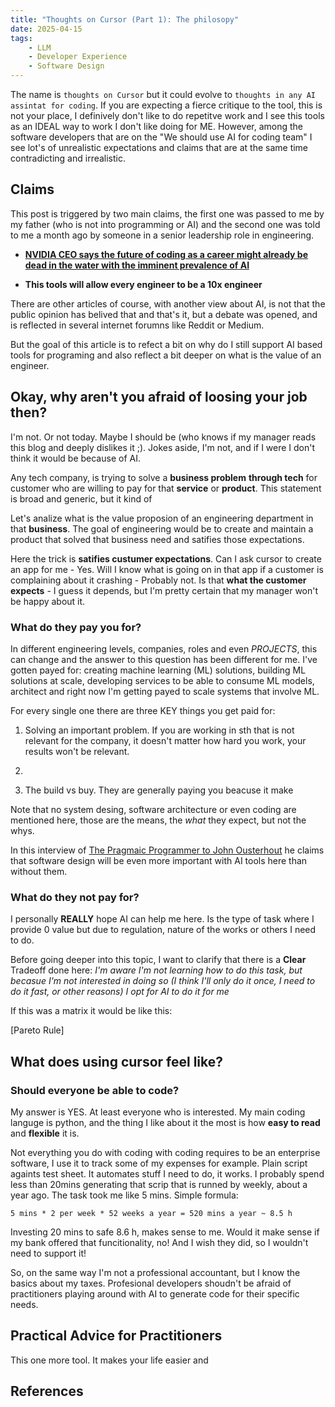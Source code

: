 ```yaml
---
title: "Thoughts on Cursor (Part 1): The philosopy"
date: 2025-04-15
tags:
    - LLM
    - Developer Experience
    - Software Design
---
```


The name is `thoughts on Cursor` but it could evolve to `thoughts in any AI assintat for coding`. If you are expecting a fierce critique to the tool, this is not your place, I definively don't like to do repetitve work and I see this tools as an IDEAL way to work I don't like doing for ME. However, among the software developers that are on the "We should use AI for coding team" I see lot's of unrealistic expectations and claims that are at the same time contradicting and irrealistic. 

## Claims

This post is triggered by two main claims, the first one was passed to me by my father (who is not into programming or AI) and the second one was told to me a month ago by someone in a senior leadership role in engineering. 

* [**NVIDIA CEO says the future of coding as a career might already be dead in the water with the imminent prevalence of AI**](https://www.windowscentral.com/software-apps/nvidia-ceo-says-the-future-of-coding-as-a-career-might-already-be-dead)

* **This tools will allow every engineer to be a 10x engineer** 


There are other articles of course, with another view about AI, is not that the public opinion has belived that and that's it, but a debate was opened, and is reflected in several internet forumns like Reddit or Medium. 

But the goal of this article is to refect a bit on why do I still support AI based tools for programing and also reflect a bit deeper on what is the value of an engineer. 

## Okay, why aren't you afraid of loosing your job then? 

I'm not. Or not today. Maybe I should be (who knows if my manager reads this blog and deeply dislikes it ;). Jokes aside, I'm not, and if I were I don't think it would be because of AI.

Any tech company, is trying to solve a **business problem** **through tech** for customer who are willing to pay for that **service** or **product**. This statement is broad and generic, but it kind of  

Let's analize what is the value proposion of an engineering department in that **business**. The goal of engineering would be to create and maintain a product that solved that business need and satifies those expectations. 

Here the trick is **satifies custumer expectations**. Can I ask cursor to create an app for me - Yes. Will I know what is going on in that app if a customer is complaining about it crashing - Probably not. Is that **what the customer expects** - I guess it depends, but I'm pretty certain that my manager won't be happy about it. 

### What do they pay you for? 

In different engineering levels, companies, roles and even *PROJECTS*, this can change and the answer to this question has been different for me. I've gotten payed for: creating machine learning (ML) solutions, building ML solutions at scale, developing services to be able to consume ML models, architect and right now I'm getting payed to scale systems that involve ML. 

For every single one there are three KEY things you get paid for: 

1. Solving an important problem. If you are working in sth that is not relevant for the company, it doesn't matter how hard you work, your results won't be relevant. 

2. 

3. The build vs buy. They are generally paying you beacuse it make

Note that no system desing, software architecture or even coding are mentioned here, those are the means, the *what* they expect, but not the whys. 

In this interview of [The Pragmaic Programmer to John Ousterhout](https://newsletter.pragmaticengineer.com/p/the-philosophy-of-software-design) he claims that software design will be even more important with AI tools here than without them. 

### What do they not pay for? 

I personally **REALLY** hope AI can help me here. Is the type of task where I provide 0 value but due to regulation, nature of the works or others I need to do. 

Before going deeper into this topic, I want to clarify that there is a **Clear** Tradeoff done here: *I'm aware I'm not learning how to do this task, but becasue I'm not interested in doing so (I think I'll only do it once, I need to do it fast,  or other reasons) I opt for AI to do it for me*

If this was a matrix it would be like this: 



[Pareto Rule]


## What does using cursor feel like? 

### Should everyone be able to code? 

My answer is YES. At least everyone who is interested. My main coding languge is python, and the thing I like about it the most is how **easy to read** and **flexible** it is. 

Not everything you do with coding with coding requires to be an enterprise software, I use it to track some of my expenses for example. Plain script againts test sheet. It automates stuff I need to do, it works. I probably spend less than 20mins generating that scrip that is runned by weekly, about a year ago. The task took me like 5 mins. Simple formula: 

```
5 mins * 2 per week * 52 weeks a year = 520 mins a year ~ 8.5 h
```

Investing 20 mins to safe 8.6 h, makes sense to me. Would it make sense if my bank offered that funcitionality, no! And I wish they did, so I wouldn't need to support it!  

So, on the same way I'm not a professional accountant, but I know the basics about my taxes. Profesional developers shoudn't be afraid of practitioners playing around with AI to generate code for their specific needs. 

## Practical Advice for Practitioners

This one more tool. It makes your life easier and 

## References


